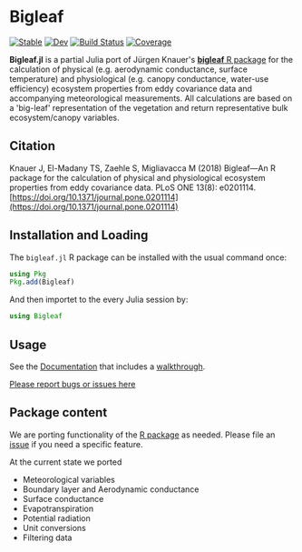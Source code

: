 # Bigleaf

[![Stable](https://img.shields.io/badge/docs-stable-blue.svg)](https://bgctw.github.io/Bigleaf.jl/stable)
[![Dev](https://img.shields.io/badge/docs-dev-blue.svg)](https://bgctw.github.io/Bigleaf.jl/dev)
[![Build Status](https://github.com/bgctw/Bigleaf.jl/workflows/CI/badge.svg)](https://github.com/bgctw/Bigleaf.jl/actions)
[![Coverage](https://codecov.io/gh/bgctw/Bigleaf.jl/branch/main/graph/badge.svg)](https://codecov.io/gh/bgctw/Bigleaf.jl)


**Bigleaf.jl** is a partial Julia port of Jürgen Knauer's 
[**bigleaf** R package](https://bitbucket.org/juergenknauer/Bigleaf) 
for the calculation of physical (e.g. aerodynamic conductance, surface temperature) 
and physiological (e.g. canopy conductance, water-use efficiency) ecosystem properties 
from eddy covariance data and accompanying meteorological measurements. 
All calculations are based on a 'big-leaf' representation of the vegetation and 
return representative bulk ecosystem/canopy variables.


## Citation
Knauer J, El-Madany TS, Zaehle S, Migliavacca M (2018) Bigleaf—An R package for the calculation of physical and physiological ecosystem properties from eddy covariance data.
PLoS ONE 13(8): e0201114. [https://doi.org/10.1371/journal.pone.0201114](https://doi.org/10.1371/journal.pone.0201114)


## Installation and Loading

The `bigleaf.jl` R package can be installed with the usual command once:

```julia
using Pkg
Pkg.add(Bigleaf)
```

And then importet to the every Julia session by:
```julia
using Bigleaf
```

## Usage
See the [Documentation](https://bgctw.github.io/Bigleaf.jl/dev/) 
that includes a [walkthrough](https://bgctw.github.io/Bigleaf.jl/dev/walkthrough/).

[Please report bugs or issues here](https://github.com/bgctw/Bigleaf.jl/issues)

## Package content 
We are porting functionality of the [R package](https://bitbucket.org/juergenknauer/Bigleaf) as needed. Please
file an [issue](https://github.com/bgctw/Bigleaf.jl/issues) if you need a specific feature.

At the current state we ported
- Meteorological variables
- Boundary layer and Aerodynamic conductance
- Surface conductance
- Evapotranspiration
- Potential radiation
- Unit conversions
- Filtering data

